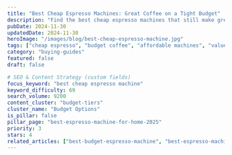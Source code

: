 ```yaml
---
title: "Best Cheap Espresso Machines: Great Coffee on a Tight Budget"
description: "Find the best cheap espresso machines that still make great coffee. Proven budget options that deliver quality without compromise."
pubDate: 2024-11-30
updatedDate: 2024-11-30
heroImage: "/images/blog/best-cheap-espresso-machine.jpg"
tags: ["cheap espresso", "budget coffee", "affordable machines", "value picks"]
category: "buying-guides"
featured: false
draft: false

# SEO & Content Strategy (custom fields)
focus_keyword: "best cheap espresso machine"
keyword_difficulty: 69
search_volume: 9200
content_cluster: "budget-tiers"
cluster_name: "Budget Options"
is_pillar: false
pillar_page: "best-espresso-machine-for-home-2025"
priority: 3
stars: 4
related_articles: ["best-budget-espresso-machine", "best-espresso-machine-under-500", "best-affordable-espresso-machine"]
---
```


